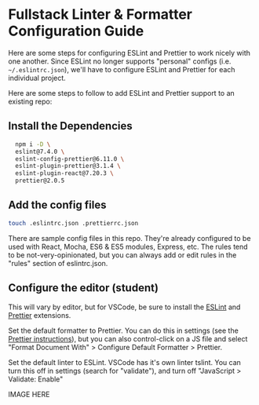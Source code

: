 # Fullstack Linter & Formatter Configuration Guide

Here are some steps for configuring ESLint and Prettier to work nicely with one another. Since ESLint no longer supports "personal" configs (i.e. `~/.eslintrc.json`), we'll have to configure ESLint and Prettier for each individual project.

Here are some steps to follow to add ESLint and Prettier support to an existing repo:

## Install the Dependencies

```sh
  npm i -D \
  eslint@7.4.0 \
  eslint-config-prettier@6.11.0 \
  eslint-plugin-prettier@3.1.4 \
  eslint-plugin-react@7.20.3 \
  prettier@2.0.5
```

## Add the config files

```sh
touch .eslintrc.json .prettierrc.json
```

There are sample config files in this repo. They're already configured to be used with React, Mocha, ES6 & ES5 modules, Express, etc. The rules tend to be not-very-opinionated, but you can always add or edit rules in the "rules" section of eslintrc.json.

## Configure the editor (student)

This will vary by editor, but for VSCode, be sure to install the [ESLint](https://github.com/Microsoft/vscode-eslint) and [Prettier](https://github.com/prettier/prettier-vscode) extensions.

Set the default formatter to Prettier. You can do this in settings (see the [Prettier instructions](https://github.com/prettier/prettier-vscode#default-formatter)), but you can also control-click on a JS file and select "Format Document With" > Configure Default Formatter > Prettier.

Set the default linter to ESLint. VSCode has it's own linter tslint. You can turn this off in settings (search for "validate"), and turn off "JavaScript > Validate: Enable"

IMAGE HERE